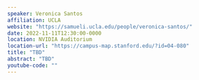 ```yaml
---
speaker: Veronica Santos
affiliation: UCLA
website: "https://samueli.ucla.edu/people/veronica-santos/"
date: 2022-11-11T12:30:00-0000
location: NVIDIA Auditorium
location-url: "https://campus-map.stanford.edu/?id=04-080"
title: "TBD"
abstract: "TBD"
youtube-code: ""
---
```

